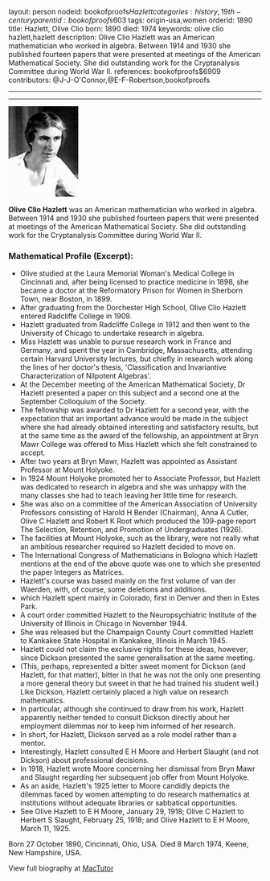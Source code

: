 layout: person
nodeid: bookofproofs$Hazlett
categories: history,19th-century
parentid: bookofproofs$603
tags: origin-usa,women
orderid: 1890
title: Hazlett, Olive Clio
born: 1890
died: 1974
keywords: olive clio hazlett,hazlett
description: Olive Clio Hazlett was an American mathematician who worked in algebra. Between 1914 and 1930 she published fourteen papers that were presented at meetings of the American Mathematical Society. She did outstanding work for the Cryptanalysis Committee during World War II.
references: bookofproofs$6909
contributors: @J-J-O'Connor,@E-F-Robertson,bookofproofs

---



---

![Hazlett.jpg](https://github.com/bookofproofs/bookofproofs.github.io/blob/main/_sources/_assets/images/portraits/Hazlett.jpg?raw=true)

**Olive Clio Hazlett** was an American mathematician who worked in algebra. Between 1914 and 1930 she published fourteen papers that were presented at meetings of the American Mathematical Society. She did outstanding work for the Cryptanalysis Committee during World War II.

### Mathematical Profile (Excerpt):
* Olive studied at the Laura Memorial Woman's Medical College in Cincinnati and, after being licensed to practice medicine in 1898, she became a doctor at the Reformatory Prison for Women in Sherborn Town, near Boston, in 1899.
* After graduating from the Dorchester High School, Olive Clio Hazlett entered Radcliffe College in 1909.
* Hazlett graduated from Radcliffe College in 1912 and then went to the University of Chicago to undertake research in algebra.
* Miss Hazlett was unable to pursue research work in France and Germany, and spent the year in Cambridge, Massachusetts, attending certain Harvard University lectures, but chiefly in research work along the lines of her doctor's thesis, 'Classification and Invariantive Characterization of Nilpotent Algebras'.
* At the December meeting of the American Mathematical Society, Dr Hazlett presented a paper on this subject and a second one at the September Colloquium of the Society.
* The fellowship was awarded to Dr Hazlett for a second year, with the expectation that an important advance would be made in the subject where she had already obtained interesting and satisfactory results, but at the same time as the award of the fellowship, an appointment at Bryn Mawr College was offered to Miss Hazlett which she felt constrained to accept.
* After two years at Bryn Mawr, Hazlett was appointed as Assistant Professor at Mount Holyoke.
* In 1924 Mount Holyoke promoted her to Associate Professor, but Hazlett was dedicated to research in algebra and she was unhappy with the many classes she had to teach leaving her little time for research.
* She was also on a committee of the American Association of University Professors consisting of Harold H Bender (Chairman), Anna A Cutler, Olive C Hazlett and Robert K Root which produced the 109-page report The Selection, Retention, and Promotion of Undergraduates (1926).
* The facilities at Mount Holyoke, such as the library, were not really what an ambitious researcher required so Hazlett decided to move on.
* The International Congress of Mathematicians in Bologna which Hazlett mentions at the end of the above quote was one to which she presented the paper Integers as Matrices.
* Hazlett's course was based mainly on the first volume of van der Waerden, with, of course, some deletions and additions.
* which Hazlett spent mainly in Colorado, first in Denver and then in Estes Park.
* A court order committed Hazlett to the Neuropsychiatric Institute of the University of Illinois in Chicago in November 1944.
* She was released but the Champaign County Court committed Hazlett to Kankakee State Hospital in Kankakee, Illinois in March 1945.
* Hazlett could not claim the exclusive rights for these ideas, however, since Dickson presented the same generalisation at the same meeting.
* (This, perhaps, represented a bitter sweet moment for Dickson (and Hazlett, for that matter), bitter in that he was not the only one presenting a more general theory but sweet in that he had trained his student well.) Like Dickson, Hazlett certainly placed a high value on research mathematics.
* In particular, although she continued to draw from his work, Hazlett apparently neither tended to consult Dickson directly about her employment dilemmas nor to keep him informed of her research.
* In short, for Hazlett, Dickson served as a role model rather than a mentor.
* Interestingly, Hazlett consulted E H Moore and Herbert Slaught (and not Dickson) about professional decisions.
* In 1918, Hazlett wrote Moore concerning her dismissal from Bryn Mawr and Slaught regarding her subsequent job offer from Mount Holyoke.
* As an aside, Hazlett's 1925 letter to Moore candidly depicts the dilemmas faced by women attempting to do research mathematics at institutions without adequate libraries or sabbatical opportunities.
* See Olive Hazlett to E H Moore, January 29, 1918; Olive C Hazlett to Herbert S Slaught, February 25, 1918; and Olive Hazlett to E H Moore, March 11, 1925.

Born 27 October 1890, Cincinnati, Ohio, USA. Died 8 March 1974, Keene, New Hampshire, USA.

View full biography at [MacTutor](https://mathshistory.st-andrews.ac.uk/Biographies/Hazlett/)
